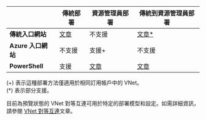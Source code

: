 | | **傳統部署** | **資源管理員部署** | **傳統到資源管理員部署** |
|----------------------------------------|-------------|----------------------|---------------------------------|
| **傳統入口網站** | [文章](../articles/vpn-gateway/virtual-networks-configure-vnet-to-vnet-connection.md) | 不支援 | [文章*](../articles/vpn-gateway/vpn-gateway-connect-different-deployment-models-portal.md) |
| **Azure 入口網站** | 不支援 | 支援+ | 不支援 |
| **PowerShell** | 支援 | [文章](../articles/vpn-gateway/vpn-gateway-vnet-vnet-rm-ps.md) | [文章](../articles/vpn-gateway/vpn-gateway-connect-different-deployment-models-powershell.md)

(+) 表示這種部署方法僅適用於相同訂用帳戶中的 VNet。<br> (*) 表示部分支援。

目前為預覽狀態的 VNet 對等互連可用於特定的部署模型和設定。如需詳細資訊，請參閱 [VNet 對等互連](../articles/virtual-network/virtual-network-peering-overview.md)文章。

<!---HONumber=AcomDC_0817_2016-->